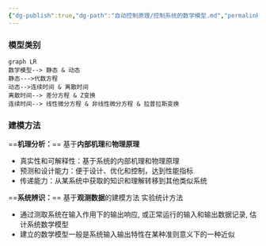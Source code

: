 ```yaml
---
{"dg-publish":true,"dg-path":"自动控制原理/控制系统的数学模型.md","permalink":"/自动控制原理/控制系统的数学模型/","dgPassFrontmatter":true,"noteIcon":"","created":"2024-06-22T12:47:22.501+08:00","updated":"2024-09-03T23:36:54.222+08:00"}
---
```



### 模型类别
```mermaid
graph LR 
数学模型--> 静态 & 动态
静态--->代数方程
动态-->连续时间 & 离散时间
离散时间--> 差分方程 & Z变换
连续时间--> 线性微分方程 & 非线性微分方程 & 拉普拉斯变换

```

### 建模方法
==**机理分析：**==
基于**内部机理**和**物理原理**
- 真实性和可解释性：基于系统的内部机理和物理原理
- 预测和设计能力：便于设计、优化和控制，达到性能指标 
- 传递能力：从某系统中获取的知识和理解转移到其他类似系统

==**系统辨识：**==
基于**观测数据**的建模方法
实验统计方法 
- 通过测取系统在输入作用下的输出响应, 或正常运行的输入和输出数据记录, 估计系统数学模型 
- 建立的数学模型一般是系统输入输出特性在某种准则意义下的一种近似

